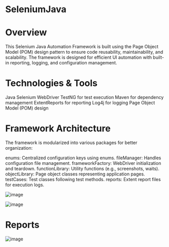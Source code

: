 # SeleniumJava

# Overview
This Selenium Java Automation Framework is built using the Page Object Model (POM) design pattern to ensure code reusability, maintainability, and scalability. The framework is designed for efficient UI automation with built-in reporting, logging, and configuration management.

# Technologies & Tools
Java 
Selenium WebDriver
TestNG for test execution
Maven for dependency management
ExtentReports for reporting
Log4j for logging
Page Object Model (POM) design

# Framework Architecture
The framework is modularized into various packages for better organization:

enums: Centralized configuration keys using enums.
fileManager: Handles configuration file management.
frameworkFactory: WebDriver initialization and teardown.
functionLibrary: Utility functions (e.g., screenshots, waits).
objectLibrary: Page object classes representing application pages.
testCases: Test classes following test methods.
reports: Extent report files for execution logs.


![image](https://github.com/user-attachments/assets/1e28afdd-24e7-4010-96f4-ac45db0e09cb)

![image](https://github.com/user-attachments/assets/6041acb4-fdc2-4961-a19b-64884ec0811c)


# Reports

![image](https://github.com/user-attachments/assets/84c1e650-c9e1-4524-85a8-51322ac8ac2f)



